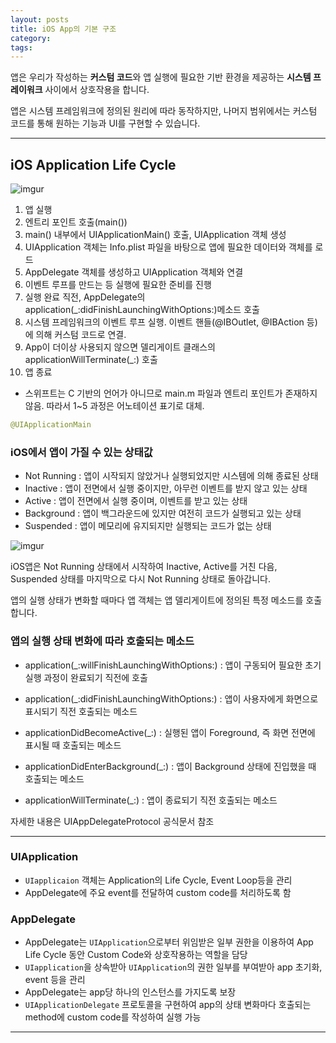 ```yaml
---
layout: posts
title: iOS App의 기본 구조
category: 
tags: 
---
```

앱은 우리가 작성하는 **커스텀 코드**와 앱 실행에 필요한 기반 환경을 제공하는 **시스템 프레이워크** 사이에서 상호작용을 합니다.


앱은 시스템 프레임워크에 정의된 원리에 따라 동작하지만, 나머지 범위에서는 커스텀 코드를 통해 원하는 기능과 UI를 구현할 수 있습니다.

---
## iOS Application Life Cycle
![imgur](https://i.imgur.com/zyjjQ60.png)

1. 앱 실행
2. 엔트리 포인트 호출(main())
3. main() 내부에서 UIApplicationMain() 호출, UIApplication 객체 생성
4. UIApplication 객체는 Info.plist 파일을 바탕으로 앱에 필요한 데이터와 객체를 로드
5. AppDelegate 객체를 생성하고 UIApplication 객체와 연결
6. 이벤트 루프를 만드는 등 실행에 필요한 준비를 진행
7. 실행 완료 직전, AppDelegate의 application(_:didFinishLaunchingWithOptions:)메소드 호출
8. 시스템 프레임워크의 이벤트 루프 실행. 이벤트 핸들(@IBOutlet, @IBAction 등)에 의해 커스텀 코드로 연결.
9. App이 더이상 사용되지 않으면 델리게이트 클래스의 applicationWillTerminate(_:) 호출
10. 앱 종료

* 스위프트는 C 기반의 언어가 아니므로 main.m 파일과 엔트리 포인트가 존재하지 않음. 따라서 1~5 과정은 어노테이션 표기로 대체.
```swift
@UIApplicationMain
```

### iOS에서 앱이 가질 수 있는 상태값
* Not Running : 앱이 시작되지 않았거나 실행되었지만 시스템에 의해 종료된 상태
* Inactive : 앱이 전면에서 실행 중이지만, 아무런 이벤트를 받지 않고 있는 상태
* Active : 앱이 전면에서 실행 중이며, 이벤트를 받고 있는 상태
* Background : 앱이 백그라운드에 있지만 여전히 코드가 실행되고 있는 상태
* Suspended : 앱이 메모리에 유지되지만 실행되는 코드가 없는 상태

![imgur](https://i.imgur.com/FrxLth3.png)


iOS앱은 Not Running 상태에서 시작하여 Inactive, Active를 거친 다음, Suspended 상태를 마지막으로 다시 Not Running 상태로 돌아갑니다.

앱의 실행 상태가 변화할 때마다 앱 객체는 앱 델리게이트에 정의된 특정 메소드를 호출합니다.


### 앱의 실행 상태 변화에 따라 호출되는 메소드
* application(_:willFinishLaunchingWithOptions:) :
앱이 구동되어 필요한 초기 실행 과정이 완료되기 직전에 호출

* application(_:didFinishLaunchingWithOptions:) :
앱이 사용자에게 화면으로 표시되기 직전 호출되는 메소드

* applicationDidBecomeActive(_:) :
실행된 앱이 Foreground, 즉 화면 전면에 표시될 때 호출되는 메소드

* applicationDidEnterBackground(_:) :
앱이 Background 상태에 진입했을 때 호출되는 메소드

* applicationWillTerminate(_:) : 
앱이 종료되기 직전 호출되는 메소드

자세한 내용은 UIAppDelegateProtocol 공식문서 참조

---
### UIApplication
* `UIapplicaion` 객체는 Application의 Life Cycle, Event Loop등을 관리
* AppDelegate에 주요 event를 전달하여 custom code를 처리하도록 함


### AppDelegate
* AppDelegate는 `UIApplication`으로부터 위임받은 일부 권한을 이용하여 App Life Cycle 동안 Custom Code와 상호작용하는 역할을 담당
* `UIapplication`을 상속받아 `UIApplication`의 권한 일부를 부여받아 app 초기화, event 등을 관리
* AppDelegate는 app당 하나의 인스턴스를 가지도록 보장
* `UIApplicationDelegate` 프로토콜을 구현하여 app의 상태 변화마다 호출되는 method에 custom code를 작성하여 실행 가능

---
